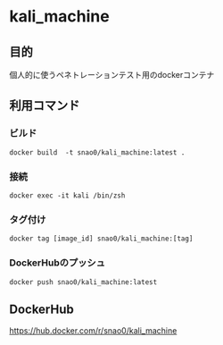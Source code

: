 # kali_machine

## 目的

個人的に使うペネトレーションテスト用のdockerコンテナ

## 利用コマンド

### ビルド

```$shell
docker build  -t snao0/kali_machine:latest .
```

### 接続

```$shell
docker exec -it kali /bin/zsh
```

### タグ付け

```$shell
docker tag [image_id] snao0/kali_machine:[tag]
```

### DockerHubのプッシュ

```$shell
docker push snao0/kali_machine:latest
```

## DockerHub

<https://hub.docker.com/r/snao0/kali_machine>
